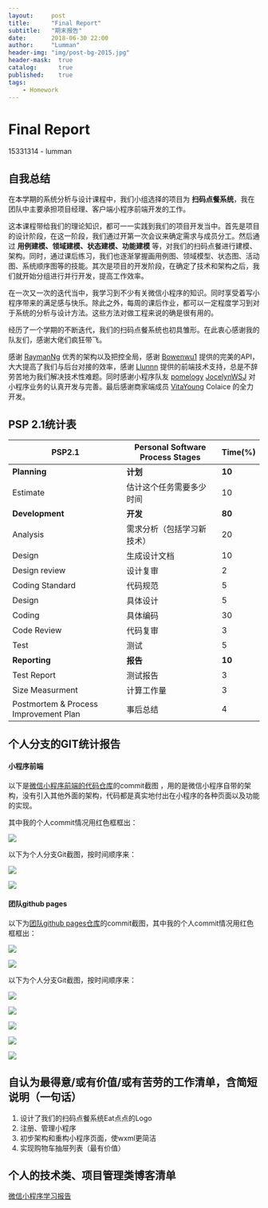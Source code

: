 ```yaml
---
layout:     post
title:      "Final Report"
subtitle:   "期末报告"
date:       2018-06-30 22:00
author:     "Lumman"
header-img: "img/post-bg-2015.jpg"
header-mask:  true
catalog:      true
published:    true
tags:
    - Homework
---
```


# Final Report

15331314 - lumman

## 自我总结

在本学期的系统分析与设计课程中，我们小组选择的项目为 **扫码点餐系统**，我在团队中主要承担项目经理、客户端小程序前端开发的工作。

这本课程带给我们的理论知识，都可一一实践到我们的项目开发当中。首先是项目的设计阶段，在这一阶段，我们通过开第一次会议来确定需求与成员分工。然后通过 **用例建模、领域建模、状态建模、功能建模** 等，对我们的扫码点餐进行建模、架构。同时，通过课后练习，我们也逐渐掌握画用例图、领域模型、状态图、活动图、系统顺序图等的技能。其次是项目的开发阶段，在确定了技术和架构之后，我们就开始分组进行并行开发，提高工作效率。

在一次又一次的迭代当中，我学习到不少有关微信小程序的知识。同时享受着写小程序带来的满足感与快乐。除此之外，每周的课后作业，都可以一定程度学习到对于系统的分析与设计方法。这些方法对做工程来说的确是很有用的。

经历了一个学期的不断迭代，我们的扫码点餐系统也初具雏形。在此衷心感谢我的队友们，感谢大佬们疯狂带飞。

感谢 [RaymanNg](https://github.com/RaymanNg) 优秀的架构以及把控全局，感谢  [Bowenwu1](https://github.com/Bowenwu1) 提供的完美的API，大大提高了我们与后台对接的效率，感谢 [Llunnn](https://github.com/Llunnn) 提供的前端技术支持，总是不辞劳苦地为我们解决技术性难题。同时感谢小程序队友 [pomelogy](https://github.com/pomeloqy) [JocelynWSJ](https://github.com/JocelynWSJ) 对小程序业务的认真开发与完善。最后感谢商家端成员 [VitaYoung](https://github.com/VitaYoung)  Colaice 的全力开发。



## PSP 2.1统计表

| PSP2.1                                | Personal Software Process Stages | Time(%) |
| ------------------------------------- | -------------------------------- | ------- |
| **Planning**                          | **计划**                         | **10**  |
| Estimate                              | 估计这个任务需要多少时间         | 10      |
| **Development**                       | **开发**                         | **80**  |
| Analysis                              | 需求分析（包括学习新技术）       | 20      |
| Design                                | 生成设计文档                     | 10      |
| Design review                         | 设计复审                         | 2       |
| Coding Standard                       | 代码规范                         | 5       |
| Design                                | 具体设计                         | 5       |
| Coding                                | 具体编码                         | 30      |
| Code Review                           | 代码复审                         | 3       |
| Test                                  | 测试                             | 5       |
| **Reporting**                         | **报告**                         | **10**  |
| Test Report                           | 测试报告                         | 3       |
| Size Measurment                       | 计算工作量                       | 3       |
| Postmortem & Process Improvement Plan | 事后总结                         | 4       |


## 个人分支的GIT统计报告

#### 小程序前端

以下是[微信小程序前端的代码仓库](https://github.com/ChickenDinner8/Client-Customer/graphs/contributors)的commit截图 ，用的是微信小程序自带的架构，没有引入其他外面的架构，代码都是真实地付出在小程序的各种页面以及功能的实现。

其中我的个人commit情况用红色框框出：

![](https://github.com/wulinman/wulinman.github.io/blob/master/img/in-post/final%20report/wx1.png?raw=true)



以下为个人分支Git截图，按时间顺序来：

![](https://github.com/wulinman/wulinman.github.io/blob/master/img/in-post/final%20report/wx-commit1.png?raw=true)

![](https://github.com/wulinman/wulinman.github.io/blob/master/img/in-post/final%20report/wx-commit2.png?raw=true)



#### 团队github pages

以下为[团队github pages仓库](https://github.com/ChickenDinner8/ChickenDinner8.github.io/graphs/contributors)的commit截图，其中我的个人commit情况用红色框框出：

![](https://github.com/wulinman/wulinman.github.io/blob/master/img/in-post/final%20report/document1.png?raw=true)

![](https://github.com/wulinman/wulinman.github.io/blob/master/img/in-post/final%20report/document2.png?raw=true)

以下为个人分支Git截图，按时间顺序来：

![](https://github.com/wulinman/wulinman.github.io/blob/master/img/in-post/final%20report/d-commit1.png?raw=true)

![](https://github.com/wulinman/wulinman.github.io/blob/master/img/in-post/final%20report/d-commit2.png?raw=true)

![](https://github.com/wulinman/wulinman.github.io/blob/master/img/in-post/final%20report/d-commit3.png?raw=true)

![](https://github.com/wulinman/wulinman.github.io/blob/master/img/in-post/final%20report/d-commit4.png?raw=true)

![](https://github.com/wulinman/wulinman.github.io/blob/master/img/in-post/final%20report/d-commit5.png?raw=true)



## 自认为最得意/或有价值/或有苦劳的工作清单，含简短说明（一句话）

1. 设计了我们的扫码点餐系统Eat点点的Logo
2. 注册、管理小程序
3. 初步架构和重构小程序页面，使wxml更简洁
4. 实现购物车抽屉列表（最有价值）



## 个人的技术类、项目管理类博客清单

[微信小程序学习报告](https://wulinman.github.io/2018/04/13/%E5%BE%AE%E4%BF%A1%E5%B0%8F%E7%A8%8B%E5%BA%8F%E5%AD%A6%E4%B9%A0%E6%8A%A5%E5%91%8A/)

